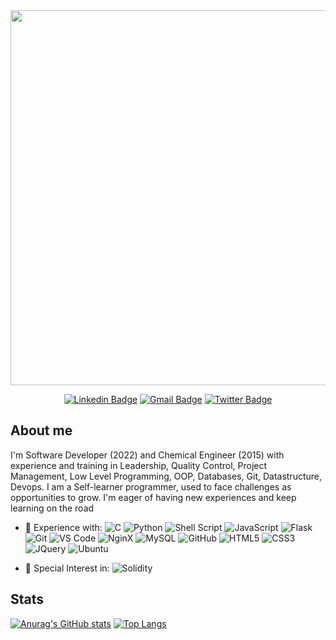 <div id="header" align="center">
  <img src="https://user-images.githubusercontent.com/85512743/163887063-9a11cace-8971-451d-88d0-da187680b772.png" width=600px/>
</div>

<div id="badges" align="center">


[![Linkedin Badge](https://img.shields.io/badge/-aortiz91-blue?style=flat-square&logo=Linkedin&logoColor=white&link=https://www.linkedin.com/in/aortiz91/)](https://www.linkedin.com/in/aortiz91/)
[![Gmail Badge](https://img.shields.io/badge/-aortizm.09@gmail.com-c14438?style=flat-square&logo=Gmail&logoColor=white&link=mailto:aortizm.09@gmail.com)](mailto:aortizm.09@gmail.com)
[![Twitter Badge](https://img.shields.io/badge/-aortiz91_-blue?style=flat-square&logo=Twitter&logoColor=white&link=https://twitter.com/aortiz91_/)](https://twitter.com/aortiz91_/)
  
</div>

## About me
I'm Software Developer (2022) and Chemical Engineer (2015) with experience and training in Leadership, Quality Control, Project Management, Low Level Programming, OOP, Databases, Git, Datastructure, Devops.  I am a Self-learner programmer, used to face challenges as opportunities to grow. I'm eager of having new experiences and keep learning on the road

- 🚀 Experience with:
  ![C](https://img.shields.io/badge/-C-black?style=plastic&logo=C)
  ![Python](https://img.shields.io/badge/-Python-black?style=plastic&logo=Python)
  ![Shell Script](https://img.shields.io/badge/-ShellScript-black?style=plastic&logo=gnu-bash)
  ![JavaScript](https://img.shields.io/badge/-JavaScript-black?style=plastic&logo=javascript)
  ![Flask](https://img.shields.io/badge/-Flask-black?style=plastic&logo=flask)
  ![Git](https://img.shields.io/badge/-Git-black?style=plastic&logo=git)
  ![VS Code](https://img.shields.io/badge/-VS%20Code-black?style=plastic&logo=visual-studio-code)
  ![NginX](https://img.shields.io/badge/NginX-black?style=plastic&logo=nginx)
  ![MySQL](https://img.shields.io/badge/MySQL-black?style=plastic&logo=mysql)
  ![GitHub](https://img.shields.io/badge/-GitHub-black?style=plastic&logo=github)
  ![HTML5](https://img.shields.io/badge/-HTML5-black?style=plastic&logo=html5&logoColor=white)
  ![CSS3](https://img.shields.io/badge/-CSS3-black?style=plastic&logo=css3)
  ![JQuery](https://img.shields.io/badge/-JQuery-black?style=plastic&logo=JQuery)
  ![Ubuntu](https://img.shields.io/badge/-Ubuntu-black?style=plastic&logo=ubuntu)

  
- 🌱 Special Interest in:
  ![Solidity](https://img.shields.io/badge/-Solididy-black?style=plastic&logo=solidity)


## Stats
[![Anurag's GitHub stats](https://github-readme-stats.vercel.app/api?username=aortiz91&show_icons=true&theme=gotham)](https://github.com/anuraghazra/github-readme-stats)                                       [![Top Langs](https://github-readme-stats.vercel.app/api/top-langs/?username=aortiz91&layout=compact&theme=gotham)](https://github.com/anuraghazra/github-readme-stats)




<!--
**Aortiz91/Aortiz91** is a ✨ _special_ ✨ repository because its `README.md` (this file) appears on your GitHub profile.

Here are some ideas to get you started:

- 🔭 I’m currently working on ...
- 🌱 I’m currently learning ...
- 👯 I’m looking to collaborate on ...
- 🤔 I’m looking for help with ...
- 💬 Ask me about ...
- 📫 How to reach me: ...
- 😄 Pronouns: ...
- ⚡ Fun fact: ...
-->
